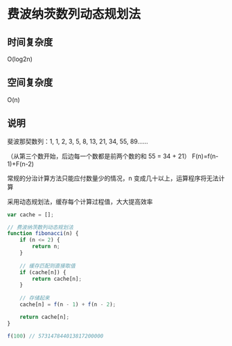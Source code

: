 # 费波纳茨数列动态规划法

## 时间复杂度
O(log2n)

## 空间复杂度
O(n)

## 说明
斐波那契数列：1, 1, 2, 3, 5, 8, 13, 21, 34, 55, 89……

（从第三个数开始，后边每一个数都是前两个数的和 55 = 34 + 21） F(n)=f(n-1)+F(n-2)

常规的分治计算方法只能应付数量少的情况，n 变成几十以上，运算程序将无法计算

采用动态规划法，缓存每个计算过程值，大大提高效率


```javascript
var cache = [];

// 费波纳茨数列动态规划法
function fibonacci(n) {
    if (n <= 2) {
        return n;
    }
    
    // 缓存匹配则直接取值
    if (cache[n]) {
        return cache[n];
    }
    
    // 存储起来
    cache[n] = f(n - 1) + f(n - 2);

    return cache[n];
}

f(100) // 573147844013817200000
```
